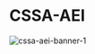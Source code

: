 # CSSA-AEI
![cssa-aei-banner-1](https://user-images.githubusercontent.com/55000657/139599256-6bab5b1a-eb71-468c-929d-99b108022622.png)
